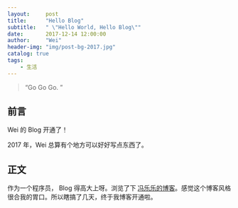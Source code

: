 ```yaml
---
layout:     post
title:      "Hello Blog"
subtitle:   " \"Hello World, Hello Blog\""
date:       2017-12-14 12:00:00
author:     "Wei"
header-img: "img/post-bg-2017.jpg"
catalog: true
tags:
    - 生活
---
```


> “Go Go Go. ”


## 前言

Wei 的 Blog 开通了！


2017 年，Wei 总算有个地方可以好好写点东西了。


## 正文

作为一个程序员， Blog 得高大上呀。浏览了下 [冯乐乐的博客](http://candycat1992.github.io/)。感觉这个博客风格很合我的胃口。所以瞎搞了几天，终于我博客开通啦。




